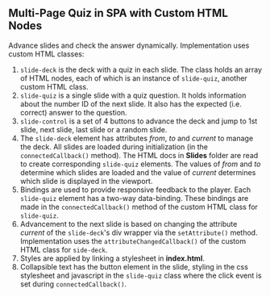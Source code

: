 ## Multi-Page Quiz in SPA with Custom HTML Nodes

Advance slides and check the answer dynamically. Implementation uses custom HTML classes:
1. `slide-deck` is the deck with a quiz in each slide. The class holds an array of HTML nodes, each of which is an instance of `slide-quiz`, another custom HTML class.
2. `slide-quiz` is a single slide with a quiz question. It holds information about the number ID of the next slide. It also has the expected (i.e. correct) answer to the question.
3. `slide-control` is a set of 4 buttons to advance the deck and jump to 1st slide, next slide, last slide or a random slide.
4. The `slide-deck` element has attributes *from*, *to* and *current* to manage the deck. All slides are loaded during initialization (in the `connectedCallback()` method). The HTML docs in **Slides** folder are read to create corresponding `slide-quiz` elements. The values of *from* and *to* determine which slides are loaded and the value of *current* determines which slide is displayed in the viewport.
5. Bindings are used to provide responsive feedback to the player. Each `slide-quiz` element has a two-way data-binding. These bindings are made in the `connectedCallback()` method of the custom HTML class for `slide-quiz`.
6. Advancement to the next slide is based on changing the attribute *current* of the `slide-deck`'s div wrapper via the `setAttribute()` method. Implementation uses the `attributeChangedCallback()` of the custom HTML class for `side-deck`.
7. Styles are applied by linking a stylesheet in **index.html**.
8. Collapsible text has the button element in the slide, styling in the css stylesheet and javascript in the `slide-quiz` class where the click event is set during `connectedCallback()`.  

